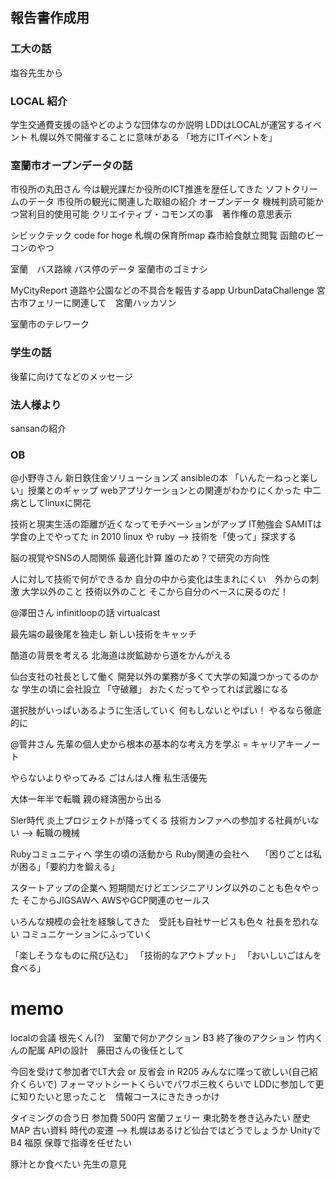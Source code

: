 ## 報告書作成用

### 工大の話
塩谷先生から

### LOCAL 紹介
学生交通費支援の話やどのような団体なのか説明
LDDはLOCALが運営するイベント
札幌以外で開催することに意味がある
「地方にITイベントを」

### 室蘭市オープンデータの話
市役所の丸田さん
今は観光課だか役所のICT推進を歴任してきた
ソフトクリームのデータ
市役所の観光に関連した取組の紹介
オープンデータ
機械判読可能かつ営利目的使用可能
クリエイティブ・コモンズの事　著作権の意思表示

シビックテック code for hoge
札幌の保育所map
森市給食献立閲覧
函館のビーコンのやつ

室蘭　バス路線
バス停のデータ
室蘭市のゴミナシ

MyCityReport
道路や公園などの不具合を報告するapp
UrbunDataChallenge
宮古市フェリーに関連して　宮蘭ハッカソン

室蘭市のテレワーク

### 学生の話
後輩に向けてなどのメッセージ

### 法人様より
sansanの紹介

### OB
@小野寺さん
新日鉄住金ソリューションズ
ansibleの本 
「いんたーねっと楽しい」授業とのギャップ
webアプリケーションとの関連がわかりにくかった
中二病としてlinuxに開花

技術と現実生活の距離が近くなってモチベーションがアップ
IT勉強会
SAMITは学食の上でやってた in 2010
linux や ruby --> 技術を「使って」探求する

脳の視覚やSNSの人間関係 最適化計算
誰のため？で研究の方向性

人に対して技術で何ができるか 
自分の中から変化は生まれにくい　外からの刺激
大学以外のこと 技術以外のこと
そこから自分のベースに戻るのだ！

@澤田さん
infinitloopの話
virtualcast

最先端の最後尾を独走し
新しい技術をキャッチ

酷道の背景を考える
北海道は炭鉱跡から道をかんがえる

仙台支社の社長として働く
開発以外の業務が多くて大学の知識つかってるのかな
学生の頃に会社設立
「守破離」
おたくだってやってれば武器になる

選択肢がいっぱいあるように生活していく
何もしないとやばい！
やるなら徹底的に

@菅井さん
先輩の個人史から根本の基本的な考え方を学ぶ = キャリアキーノート

やらないよりやってみる
ごはんは人権
私生活優先

大体一年半で転職
親の経済圏から出る

Sler時代
炎上プロジェクトが降ってくる
技術カンファへの参加する社員がいない --> 転職の機械

Rubyコミュニティへ
学生の頃の活動から
Ruby関連の会社へ　
「困りごとは私が困る」「要約力を鍛える」

スタートアップの企業へ
短期間だけどエンジニアリング以外のことも色々やった
そこからJIGSAWへ
AWSやGCP関連のセールス

いろんな規模の会社を経験してきた　受託も自社サービスも色々
社長を恐れない
コミュニケーションにふっていく

「楽しそうなものに飛び込む」
「技術的なアウトプット」
「おいしいごはんを食べる」

# memo
localの会議 根先くん(?)　室蘭で何かアクション
B3 終了後のアクション
竹内くんの配属 APIの設計　藤田さんの後任として

今回を受けて参加者でLT大会 or 反省会 in R205
みんなに喋って欲しい(自己紹介くらいで)
フォーマットシートくらいでパワポ三枚くらいで
LDDに参加して更に知りたいと思ったこと　情報コースにきたきっかけ

タイミングの合う日 参加費 500円
宮蘭フェリー 東北勢を巻き込みたい 
歴史MAP 古い資料 時代の変遷 --> 札幌はあるけど仙台ではどうでしょうか Unityで
B4 福原 保尊で指導を任せたい

豚汁とか食べたい 先生の意見